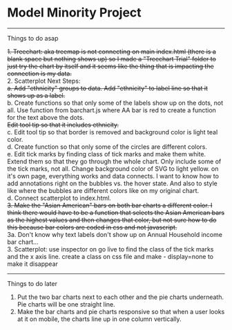 # Model Minority Project

---

Things to do asap

~~1. Treechart: aka treemap is not connecting on main index.html (there is a blank space but nothing shows up) so I made a "Treechart Trial" folder to just try the chart by itself and it seems like the thing that is impacting the connection is my data.~~ <br> 2. Scatterplot Next Steps: <br>
~~a. Add "ethnicity" groups to data. Add "ethnicity" to label line so that it shows up as a label.~~ <br>
b. Create functions so that only some of the labels show up on the dots, not all. Use function from barchart.js where AA bar is red to create a function for the text above the dots.<br>
~~Edit tool tip so that it includes ethnicity.~~ <br>
c. Edit tool tip so that border is removed and background color is light teal color.<br>
d. Create function so that only some of the circles are different colors.<br>
e. Edit tick marks by finding class of tick marks and make them white. Extend them so that they go through the whole chart. Only include some of the tick marks, not all. Change background color of SVG to light yellow. on it's own page, everything works and data connects. I want to know how to add annotations right on the bubbles vs. the hover state. And also to style like where the bubbles are different colors like on my original chart.<br>
d. Connect scatterplot to index.html.<br>
~~3. Make the "Asian American" bars on both bar charts a different color. I think there would have to be a function that selects the Asian American bars as the highest values and then changes that color, but not sure how to do this because bar colors are coded in css and not javascript.~~ <br>
3a. Don't know why text labels don't show up on Annual Household income bar chart...<br> 3. Scatterplot: use inspector on go live to find the class of the tick marks and the x axis line. create a class on css file and make - display=none to make it disappear

---

Things to do later

1. Put the two bar charts next to each other and the pie charts underneath. Pie charts will be one straight line.
2. Make the bar charts and pie charts responsive so that when a user looks at it on mobile, the charts line up in one column vertically.
